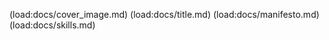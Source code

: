 <!-- Who's on First,
     What's on Second, 
    cause I-don't-know's on Third. 
-->

(load:docs/cover_image.md)
(load:docs/title.md)
(load:docs/manifesto.md)
(load:docs/skills.md)

